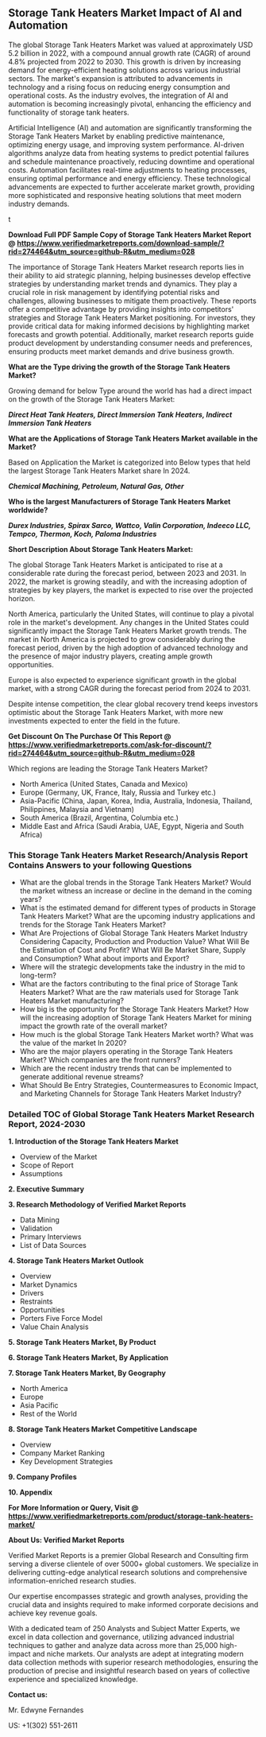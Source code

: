 <h2>Storage Tank Heaters Market Impact of AI and Automation</h2><p>The global Storage Tank Heaters Market was valued at approximately USD 5.2 billion in 2022, with a compound annual growth rate (CAGR) of around 4.8% projected from 2022 to 2030. This growth is driven by increasing demand for energy-efficient heating solutions across various industrial sectors. The market's expansion is attributed to advancements in technology and a rising focus on reducing energy consumption and operational costs. As the industry evolves, the integration of AI and automation is becoming increasingly pivotal, enhancing the efficiency and functionality of storage tank heaters.</p><p>Artificial Intelligence (AI) and automation are significantly transforming the Storage Tank Heaters Market by enabling predictive maintenance, optimizing energy usage, and improving system performance. AI-driven algorithms analyze data from heating systems to predict potential failures and schedule maintenance proactively, reducing downtime and operational costs. Automation facilitates real-time adjustments to heating processes, ensuring optimal performance and energy efficiency. These technological advancements are expected to further accelerate market growth, providing more sophisticated and responsive heating solutions that meet modern industry demands.</p>t</p><p id="" class=""><strong>Download Full PDF Sample Copy of Storage Tank Heaters Market Report @ <a href="https://www.verifiedmarketreports.com/download-sample/?rid=274464&utm_source=github-R&utm_medium=028" target="_blank">https://www.verifiedmarketreports.com/download-sample/?rid=274464&utm_source=github-R&utm_medium=028</a></strong></p><p>The importance of&nbsp;Storage Tank Heaters Market research reports lies in their ability to aid strategic planning, helping businesses develop effective strategies by understanding market trends and dynamics. They play a crucial role in risk management by identifying potential risks and challenges, allowing businesses to mitigate them proactively. These reports offer a competitive advantage by providing insights into competitors' strategies and Storage Tank Heaters Market positioning. For investors, they provide critical data for making informed decisions by highlighting market forecasts and growth potential. Additionally, market research reports guide product development by understanding consumer needs and preferences, ensuring products meet market demands and drive business growth.</p><p><strong>What are the&nbsp;Type driving the growth of the Storage Tank Heaters Market?</strong></p><p id="" class="">Growing demand for below Type around the world has had a direct impact on the growth of the Storage Tank Heaters Market:</p><em><strong>Direct Heat Tank Heaters, Direct Immersion Tank Heaters, Indirect Immersion Tank Heaters</strong></em></p><strong>What are the&nbsp;Applications&nbsp;of Storage Tank Heaters Market available in the Market?</strong></p><p id="" class="">Based on Application the Market is categorized into Below types that held the largest Storage Tank Heaters Market share In 2024.</p><em><strong>Chemical Machining, Petroleum, Natural Gas, Other</strong></em></p><strong>Who is the largest Manufacturers of Storage Tank Heaters Market worldwide?</strong></p><p><em><strong>Durex Industries, Spirax Sarco, Wattco, Valin Corporation, Indeeco LLC, Tempco, Thermon, Koch, Paloma Industries</strong></em></p><p id="" class=""><strong>Short Description About Storage Tank Heaters Market:</strong></p><p>The global Storage Tank Heaters Market is anticipated to rise at a considerable rate during the forecast period, between 2023 and 2031. In 2022, the market is growing steadily, and with the increasing adoption of strategies by key players, the market is expected to rise over the projected horizon.</p><p>North America, particularly the United States, will continue to play a pivotal role in the market's development. Any changes in the United States could significantly impact the Storage Tank Heaters Market growth trends. The market in North America is projected to grow considerably during the forecast period, driven by the high adoption of advanced technology and the presence of major industry players, creating ample growth opportunities.</p><p>Europe is also expected to experience significant growth in the global market, with a strong CAGR during the forecast period from 2024 to 2031.</p><p>Despite intense competition, the clear global recovery trend keeps investors optimistic about the Storage Tank Heaters Market, with more new investments expected to enter the field in the future.</p><p id="" class=""><strong>Get Discount On The Purchase Of This Report @ <a href="https://www.verifiedmarketreports.com/ask-for-discount/?rid=274464&utm_source=github-R&utm_medium=028" target="_blank">https://www.verifiedmarketreports.com/ask-for-discount/?rid=274464&utm_source=github-R&utm_medium=028</a></strong></p>Which regions are leading the Storage Tank Heaters Market?</p><ul><li>North America (United States, Canada and Mexico)</li><li>Europe (Germany, UK, France, Italy, Russia and Turkey etc.)</li><li>Asia-Pacific (China, Japan, Korea, India, Australia, Indonesia, Thailand, Philippines, Malaysia and Vietnam)</li><li>South America (Brazil, Argentina, Columbia etc.)</li><li>Middle East and Africa (Saudi Arabia, UAE, Egypt, Nigeria and South Africa)</li></ul><h3 id="" class="">This Storage Tank Heaters Market Research/Analysis Report Contains Answers to your following Questions</h3><ul><li>What are the global trends in the Storage Tank Heaters Market? Would the market witness an increase or decline in the demand in the coming years?</li><li>What is the estimated demand for different types of products in Storage Tank Heaters Market? What are the upcoming industry applications and trends for the Storage Tank Heaters Market?</li><li>What Are Projections of Global Storage Tank Heaters Market Industry Considering Capacity, Production and Production Value? What Will Be the Estimation of Cost and Profit? What Will Be Market Share, Supply and Consumption? What about imports and Export?</li><li>Where will the strategic developments take the industry in the mid to long-term?</li><li>What are the factors contributing to the final price of Storage Tank Heaters Market? What are the raw materials used for Storage Tank Heaters Market manufacturing?</li><li>How big is the opportunity for the Storage Tank Heaters Market? How will the increasing adoption of Storage Tank Heaters Market for mining impact the growth rate of the overall market?</li><li>How much is the global Storage Tank Heaters Market worth? What was the value of the market In 2020?</li><li>Who are the major players operating in the Storage Tank Heaters Market? Which companies are the front runners?</li><li>Which are the recent industry trends that can be implemented to generate additional revenue streams?</li><li>What Should Be Entry Strategies, Countermeasures to Economic Impact, and Marketing Channels for Storage Tank Heaters Market Industry?</li></ul><h3 id="" class="">Detailed TOC of Global Storage Tank Heaters Market Research Report, 2024-2030</h3><p id="" class=""><strong>1. Introduction of the Storage Tank Heaters Market</strong></p><ul><li>Overview of the Market</li><li>Scope of Report</li><li>Assumptions</li></ul><p id="" class=""><strong>2. Executive Summary</strong></p><p id="" class=""><strong>3. Research Methodology of Verified Market Reports</strong></p><ul><li>Data Mining</li><li>Validation</li><li>Primary Interviews</li><li>List of Data Sources</li></ul><p id="" class=""><strong>4. Storage Tank Heaters Market Outlook</strong></p><ul><li>Overview</li><li>Market Dynamics</li><li>Drivers</li><li>Restraints</li><li>Opportunities</li><li>Porters Five Force Model</li><li>Value Chain Analysis</li></ul><p id="" class=""><strong>5. Storage Tank Heaters Market, By Product</strong></p><p id="" class=""><strong>6. Storage Tank Heaters Market, By Application</strong></p><p id="" class=""><strong>7. Storage Tank Heaters Market, By Geography</strong></p><ul><li>North America</li><li>Europe</li><li>Asia Pacific</li><li>Rest of the World</li></ul><p id="" class=""><strong>8. Storage Tank Heaters Market Competitive Landscape</strong></p><ul><li>Overview</li><li>Company Market Ranking</li><li>Key Development Strategies</li></ul><p id="" class=""><strong>9. Company Profiles</strong></p><p id="" class=""><strong>10. Appendix</strong></p><p id="" class=""><strong>For More Information or Query, Visit @ <a href="https://www.verifiedmarketreports.com/product/storage-tank-heaters-market/" target="_blank">https://www.verifiedmarketreports.com/product/storage-tank-heaters-market/</a></strong></p><p id="" class=""><strong>About Us: Verified Market Reports</strong></p><p id="" class="">Verified Market Reports is a premier Global Research and Consulting firm serving a diverse clientele of over 5000+ global customers. We specialize in delivering cutting-edge analytical research solutions and comprehensive information-enriched research studies.</p><p id="" class="">Our expertise encompasses strategic and growth analyses, providing the crucial data and insights required to make informed corporate decisions and achieve key revenue goals.</p><p id="" class="">With a dedicated team of 250 Analysts and Subject Matter Experts, we excel in data collection and governance, utilizing advanced industrial techniques to gather and analyze data across more than 25,000 high-impact and niche markets. Our analysts are adept at integrating modern data collection methods with superior research methodologies, ensuring the production of precise and insightful research based on years of collective experience and specialized knowledge.</p><p id="" class=""><strong>Contact us:</strong></p><p id="" class="">Mr. Edwyne Fernandes</p><p id="" class="">US: +1(302) 551-2611</p>
